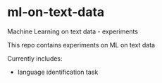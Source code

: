 # ml-on-text-data
Machine Learning on text data - experiments

This repo contains experiments on ML on text data

Currently includes:
- language identification task
